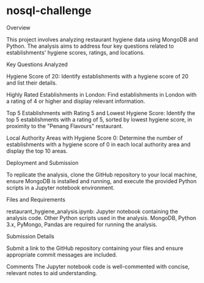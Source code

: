 # nosql-challenge

Overview

This project involves analyzing restaurant hygiene data using MongoDB and Python. The analysis aims to address four key questions related to establishments' hygiene scores, ratings, and locations.

Key Questions Analyzed

Hygiene Score of 20: Identify establishments with a hygiene score of 20 and list their details.

Highly Rated Establishments in London: Find establishments in London with a rating of 4 or higher and display relevant information.

Top 5 Establishments with Rating 5 and Lowest Hygiene Score: Identify the top 5 establishments with a rating of 5, sorted by lowest hygiene score, in proximity to the "Penang Flavours" restaurant.

Local Authority Areas with Hygiene Score 0: Determine the number of establishments with a hygiene score of 0 in each local authority area and display the top 10 areas.

Deployment and Submission

To replicate the analysis, clone the GitHub repository to your local machine, ensure MongoDB is installed and running, and execute the provided Python scripts in a Jupyter notebook environment.

Files and Requirements

restaurant_hygiene_analysis.ipynb: Jupyter notebook containing the analysis code.
Other Python scripts used in the analysis.
MongoDB, Python 3.x, PyMongo, Pandas are required for running the analysis.

Submission Details

Submit a link to the GitHub repository containing your files and ensure appropriate commit messages are included.

Comments
The Jupyter notebook code is well-commented with concise, relevant notes to aid understanding.

